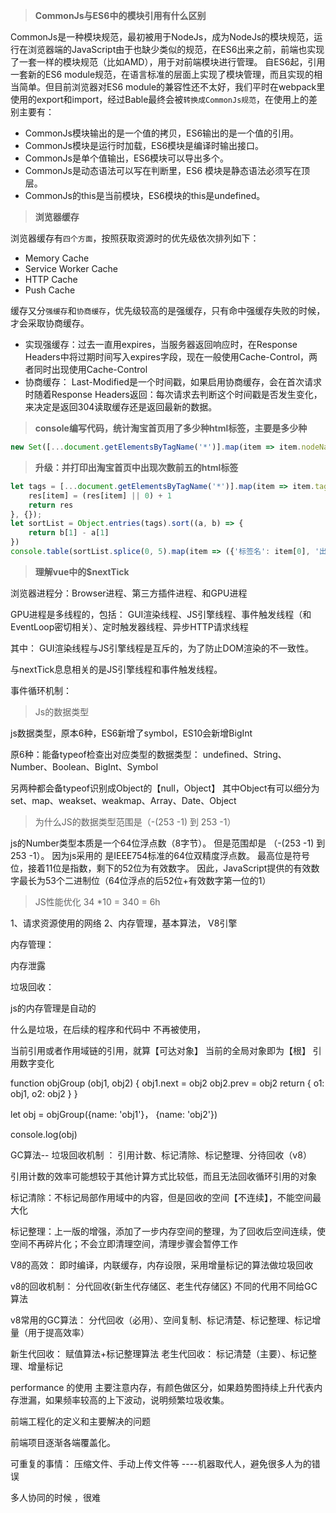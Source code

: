 > **CommonJs与ES6中的模块引用有什么区别**

CommonJs是一种模块规范，最初被用于NodeJs，成为NodeJs的模块规范，运行在浏览器端的JavaScript由于也缺少类似的规范，在ES6出来之前，前端也实现了一套一样的模块规范（比如AMD），用于对前端模块进行管理。
自ES6起，引用一套新的ES6 module规范，在语言标准的层面上实现了模块管理，而且实现的相当简单。但目前浏览器对ES6 module的兼容性还不太好，我们平时在webpack里使用的export和import，经过Bable最终会被`转换成CommonJs规范`，在使用上的差别主要有：

- CommonJs模块输出的是一个值的拷贝，ES6输出的是一个值的引用。
- CommonJs模块是运行时加载，ES6模块是编译时输出接口。
- CommonJs是单个值输出，ES6模块可以导出多个。
- CommonJs是动态语法可以写在判断里，ES6 模块是静态语法必须写在顶层。
- CommonJs的this是当前模块，ES6模块的this是undefined。


> **浏览器缓存**

浏览器缓存有`四个方面`，按照获取资源时的优先级依次排列如下：

- Memory Cache
- Service Worker Cache
- HTTP Cache
- Push Cache

缓存又分`强缓存`和`协商缓存`，优先级较高的是强缓存，只有命中强缓存失败的时候，才会采取协商缓存。

- 实现强缓存：过去一直用expires，当服务器返回响应时，在Response Headers中将过期时间写入expires字段，现在一般使用Cache-Control，两者同时出现使用Cache-Control
- 协商缓存： Last-Modified是一个时间戳，如果启用协商缓存，会在首次请求时随着Response Headers返回：每次请求去判断这个时间戳是否发生变化，来决定是返回304读取缓存还是返回最新的数据。


> **console编写代码，统计淘宝首页用了多少种html标签，主要是多少种**

```js
new Set([...document.getElementsByTagName('*')].map(item => item.nodeName))
```

> **升级：并打印出淘宝首页中出现次数前五的html标签**

```js
let tags = [...document.getElementsByTagName('*')].map(item => item.tagName).reduce(( res,item) => {
    res[item] = (res[item] || 0) + 1
    return res
}, {});
let sortList = Object.entries(tags).sort((a, b) => {
    return b[1] - a[1]
})
console.table(sortList.splice(0, 5).map(item => ({'标签名': item[0], '出现次数': item[1]})))
```


> **理解vue中的$nextTick**

浏览器进程分：Browser进程、第三方插件进程、和GPU进程

GPU进程是多线程的，包括：
GUI渲染线程、JS引擎线程、事件触发线程（和EventLoop密切相关）、定时触发器线程、异步HTTP请求线程

其中： GUI渲染线程与JS引擎线程是互斥的，为了防止DOM渲染的不一致性。

与nextTick息息相关的是JS引擎线程和事件触发线程。


事件循环机制：






> Js的数据类型

js数据类型，原本6种，ES6新增了symbol，ES10会新增BigInt

原6种：能备typeof检查出对应类型的数据类型：
undefined、String、Number、Boolean、BigInt、Symbol

另两种都会备typeof识别成Object的【null，Object】
其中Object有可以细分为 set、map、weakset、weakmap、Array、Date、Object


> 为什么JS的数据类型范围是（-(253 -1) 到 253 -1）

js的Number类型本质是一个64位浮点数（8字节）。
但是范围却是 （-(253 -1) 到 253 -1）。
因为js采用的 是IEEE754标准的64位双精度浮点数。
最高位是符号位，接着11位是指数，剩下的52位为有效数字。 因此，JavaScript提供的有效数字最长为53个二进制位（64位浮点的后52位+有效数字第一位的1）




> JS性能优化  34 *10 = 340 = 6h

1、请求资源使用的网络
2、内存管理，基本算法， V8引擎

内存管理：

内存泄露




垃圾回收：

js的内存管理是自动的


什么是垃圾，在后续的程序和代码中  不再被使用，

当前引用或者作用域链的引用，就算【可达对象】
当前的全局对象即为【根】  引用数字变化

function objGroup (obj1, obj2) {
    obj1.next = obj2
    obj2.prev = obj2
    return {
        o1: obj1,
        o2: obj2
    }
}


let obj = objGroup({name: 'obj1'}， {name: 'obj2'})


console.log(obj)


GC算法--  垃圾回收机制
： 引用计数、标记清除、标记整理、分待回收（v8）


引用计数的效率可能想较于其他计算方式比较低，而且无法回收循环引用的对象

标记清除：不标记局部作用域中的内容，但是回收的空间【不连续】，不能空间最大化

标记整理：上一版的增强，添加了一步内存空间的整理，为了回收后空间连续，使空间不再碎片化；不会立即清理空间，清理步骤会暂停工作

V8的高效： 即时编译，内联缓存，内存设限，采用增量标记的算法做垃圾回收


v8的回收机制： 分代回收{新生代存储区、老生代存储区} 不同的代用不同给GC算法

v8常用的GC算法： 分代回收（必用）、空间复制、标记清楚、标记整理、标记增量（用于提高效率）

新生代回收： 赋值算法+标记整理算法
老生代回收： 标记清楚（主要）、标记整理、增量标记


performance 的使用 主要注意内存，有颜色做区分，如果趋势图持续上升代表内存泄漏，如果频率较高的上下波动，说明频繁垃圾收集。

前端工程化的定义和主要解决的问题


前端项目逐渐各端覆盖化。


可重复的事情： 压缩文件、手动上传文件等 ----机器取代人，避免很多人为的错误

多人协同的时候  ，很难



